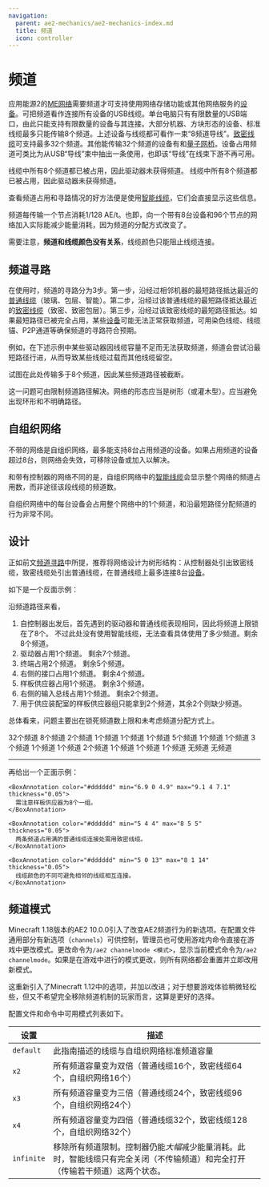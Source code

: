 ```yaml
---
navigation:
  parent: ae2-mechanics/ae2-mechanics-index.md
  title: 频道
  icon: controller
---
```


# 频道

应用能源2的[ME网络](me-network-connections.md)需要频道才可支持使用网络存储功能或其他网络服务的[设备](devices.md)。可把频道看作连接所有设备的USB线缆。单台电脑只有有限数量的USB端口，由此只能支持有限数量的设备与其连接。大部分机器、方块形态的设备、标准线缆最多只能传输8个频道。上述设备与线缆都可看作一束“8频道导线”。[致密线缆](../items-blocks-machines/cables.md#致密线缆)可支持最多32个频道。其他能传输32个频道的设备有<ItemLink id="me_p2p_tunnel" />和[量子网桥](../items-blocks-machines/quantum_bridge.md)。设备占用频道可类比为从USB“导线”束中抽出一条使用，也即该“导线”在线束下游不再可用。

<GameScene zoom="7" interactive={true}>
  <ImportStructure src="../assets/assemblies/channel_demonstration_1.snbt" />

  <LineAnnotation color="#33ff33" from="1 .4 .7" to="2.4 .4 .7" alwaysOnTop={true}/>
  <LineAnnotation color="#33ff33" from="1 .6 .7" to="2.4 .6 .7" alwaysOnTop={true}/>
  <LineAnnotation color="#33ff33" from="1 .4 .6" to="2.6 .4 .6" alwaysOnTop={true}/>
  <LineAnnotation color="#33ff33" from="1 .6 .6" to="2.6 .6 .6" alwaysOnTop={true}/>
  <LineAnnotation color="#33ff33" from="1 .6 .6" to="2.6 .6 .6" alwaysOnTop={true}/>

  <LineAnnotation color="#33ff33" from="2.4 .6 .7" to="2.4 .6 1.5" alwaysOnTop={true}/>
  <LineAnnotation color="#33ff33" from="2.4 .4 .7" to="2.4 .4 1.5" alwaysOnTop={true}/>
  <LineAnnotation color="#33ff33" from="2.6 .6 .6" to="2.6 .6 1.5" alwaysOnTop={true}/>
  <LineAnnotation color="#33ff33" from="2.6 .4 .6" to="2.6 .4 1.5" alwaysOnTop={true}/>

  <LineAnnotation color="#33ff33" from="2.1 .6 1.5" to="2.4 .6 1.5" alwaysOnTop={true}/>
  <LineAnnotation color="#33ff33" from="2.6 .4 1.5" to="2.9 .4 1.5" alwaysOnTop={true}/>

  <LineAnnotation color="#33ff33" from="2.6 .6 1.5" to="2.6 .9 1.5" alwaysOnTop={true}/>
  <LineAnnotation color="#33ff33" from="2.4 .1 1.5" to="2.4 .4 1.5" alwaysOnTop={true}/>

  <LineAnnotation color="#33ff33" from="1 .6 .4" to="3.5 .6 .4" alwaysOnTop={true}/>
  <LineAnnotation color="#33ff33" from="1 .4 .4" to="3.5 .4 .4" alwaysOnTop={true}/>

  <LineAnnotation color="#33ff33" from="3.5 .6 .4" to="3.5 .9 .4" alwaysOnTop={true}/>
  <LineAnnotation color="#33ff33" from="3.5 .1 .4" to="3.5 .4 .4" alwaysOnTop={true}/>

  <LineAnnotation color="#33ff33" from="1 .6 .3" to="1.5 .6 .3" alwaysOnTop={true}/>
  <LineAnnotation color="#33ff33" from="1 .4 .3" to="1.5 .4 .3" alwaysOnTop={true}/>

  <LineAnnotation color="#33ff33" from="1.5 .6 .3" to="1.5 .9 .3" alwaysOnTop={true}/>
  <LineAnnotation color="#33ff33" from="1.5 .1 .3" to="1.5 .4 .3" alwaysOnTop={true}/>

  <LineAnnotation color="#ff3333" from="3.5 .5 .5" to="5.5 .5 .5" alwaysOnTop={true}>
    线缆中所有8个频道都已被占用，因此驱动器未获得频道。
  </LineAnnotation>

  <LineAnnotation color="#993333" from="1 .5 .5" to="1.25 .5 .5" alwaysOnTop={true}/>
  <LineAnnotation color="#993333" from="1.5 .5 .5" to="1.75 .5 .5" alwaysOnTop={true}/>
  <LineAnnotation color="#993333" from="2 .5 .5" to="2.25 .5 .5" alwaysOnTop={true}/>
  <LineAnnotation color="#993333" from="2.5 .5 .5" to="2.75 .5 .5" alwaysOnTop={true}/>
  <LineAnnotation color="#993333" from="3 .5 .5" to="3.25 .5 .5" alwaysOnTop={true}/>

  <DiamondAnnotation pos="3.6 0.5 0.5" color="#ff0000">
    线缆中所有8个频道都已被占用，因此驱动器未获得频道。
  </DiamondAnnotation>

  <IsometricCamera yaw="15" pitch="30" />
</GameScene>

查看频道占用和寻路情况的好方法便是使用[智能线缆](../items-blocks-machines/cables.md)，它们会直接显示这些信息。

频道每传输一个节点消耗1/128 AE/t。也即，向一个带有8台设备和96个节点的网络加入<ItemLink id="controller" />实际能减少能量消耗，因为频道的分配方式改变了。

需要注意，**频道和线缆颜色没有关系**，线缆颜色只能阻止线缆连接。

## 频道寻路

在使用<ItemLink id="controller" />时，频道的寻路分为3步。第一步，沿经过相邻机器的最短路径抵达最近的[普通线缆](../items-blocks-machines/cables.md)（玻璃、包层、智能）。第二步，沿经过该普通线缆的最短路径抵达最近的[致密线缆](../items-blocks-machines/cables.md)（致密、致密包层）。第三步，沿经过该致密线缆的最短路径抵达<ItemLink id="controller" />。如果最短路径已被完全占用，某些[设备](devices.md)可能无法正常获取频道，可用染色线缆、线缆锚、P2P通道等确保频道的寻路符合预期。

例如，在下述示例中某些驱动器因线缆容量不足而无法获取频道，频道会尝试沿最短路径行进，从而导致某些线缆过载而其他线缆留空。

<GameScene zoom="4" interactive={true}>
  <ImportStructure src="../assets/assemblies/channel_path_length_issue.snbt" />

  <LineAnnotation color="#33ff33" from="3 .5 1.4" to="0.4 0.5 1.4" alwaysOnTop={true} thickness="0.05"/>
  <LineAnnotation color="#33ff33" from="0.4 .5 1.4" to="0.4 0.5 3.6" alwaysOnTop={true} thickness="0.05"/>
  <LineAnnotation color="#33ff33" from="0.4 0.5 3.6" to="1.4 0.5 3.6" alwaysOnTop={true} thickness="0.05"/>
  <LineAnnotation color="#33ff33" from="1.4 0.5 3.6" to="1.4 0.5 5" alwaysOnTop={true} thickness="0.05"/>

  <LineAnnotation color="#33ff33" from="3 0.5 3.6" to="1.6 0.5 3.6" alwaysOnTop={true} thickness="0.05"/>
  <LineAnnotation color="#33ff33" from="1.6 0.5 3.6" to="1.6 0.5 5" alwaysOnTop={true} thickness="0.05"/>

  <LineAnnotation color="#ff3333" from="3 .5 1.6" to="0.6 .5 1.6" alwaysOnTop={true} thickness="0.05"/>
  <LineAnnotation color="#ff3333" from="0.6 .5 1.6" to="0.6 .5 3.4" alwaysOnTop={true} thickness="0.05"/>
  <LineAnnotation color="#ff3333" from="0.6 .5 3.4" to="1.4 .5 3.4" alwaysOnTop={true} thickness="0.05"/>

  <LineAnnotation color="#ff3333" from="3 .5 3.4" to="1.6 .5 3.4" alwaysOnTop={true} thickness="0.05"/>

  <BoxAnnotation color="#dddddd" min="1.2 0.2 3.2" max="1.8 0.8 3.8" alwaysOnTop={true} thickness="0.05">
    试图在此处传输多于8个频道，因此某些频道路径被截断。
  </BoxAnnotation>

  <IsometricCamera yaw="90" pitch="90" />

</GameScene>

这一问题可由限制频道路径解决。网络的形态应当是树形（或灌木型）。应当避免出现环形和不明确路径。

<GameScene zoom="4" interactive={true}>
  <ImportStructure src="../assets/assemblies/channel_path_length_issue_fix.snbt" />

  <LineAnnotation color="#33ff33" from="3 .5 1.4" to="0.4 0.5 1.4" alwaysOnTop={true} thickness="0.05"/>
  <LineAnnotation color="#33ff33" from="0.4 .5 1.4" to="0.4 0.5 5.6" alwaysOnTop={true} thickness="0.05"/>
  <LineAnnotation color="#33ff33" from="0.4 0.5 5.6" to="1 0.5 5.6" alwaysOnTop={true} thickness="0.05"/>

  <LineAnnotation color="#33ff33" from="3 0.5 3.6" to="1.6 0.5 3.6" alwaysOnTop={true} thickness="0.05"/>
  <LineAnnotation color="#33ff33" from="1.6 0.5 3.6" to="1.6 0.5 5" alwaysOnTop={true} thickness="0.05"/>

  <IsometricCamera yaw="90" pitch="90" />

</GameScene>

## 自组织网络

不带<ItemLink id="controller" />的网络是自组织网络，最多能支持8台占用频道的设备。如果占用频道的设备超过8台，则网络会失效，可移除设备或加入<ItemLink id="controller" />以解决。

和带有控制器的网络不同的是，自组织网络中的[智能线缆](../items-blocks-machines/cables.md)会显示整个网络的频道占用数，而非途径该段线缆的频道数。

自组织网络中的每台设备会占用整个网络中的1个频道，和<ItemLink id="controller" />沿最短路径分配频道的行为非常不同。

## 设计

正如前文[频道寻路](channels.md#频道寻路)中所提，推荐将网络设计为树形结构：从控制器处引出致密线缆，致密线缆处引出普通线缆，在普通线缆上最多连接8台[设备](devices.md)。

如下是一个反面示例：

沿频道路径来看，

1. 自控制器出发后，首先遇到的驱动器和普通线缆表现相同，因此将频道上限锁在了8个。
不过此处没有使用智能线缆，无法查看具体使用了多少频道。剩余8个频道。
2. 驱动器占用1个频道。
剩余7个频道。
3. 终端占用2个频道。
剩余5个频道。
4. 右侧的接口占用1个频道。
剩余4个频道。
5. 样板供应器占用1个频道。
剩余3个频道。
6. 右侧的输入总线占用1个频道。
剩余2个频道。
7. 用于供应装配室的样板供应器组只能拿到2个频道，其余2个则缺少频道。

总体看来，问题主要出在锁死频道数上限和未考虑频道分配方式上。

<GameScene zoom="4" interactive={true}>
  <ImportStructure src="../assets/assemblies/bad_network_structure.snbt" />

<LineAnnotation color="#33ff33" from="6.5 .5 1.5" to="6 .5 1.5" alwaysOnTop={true} thickness="0.4">
  32个频道
</LineAnnotation>

<LineAnnotation color="#33ff33" from="6 .5 1.5" to="5.5 .5 1.5" alwaysOnTop={true} thickness="0.2">
  8个频道
</LineAnnotation>

<LineAnnotation color="#33ff33" from="5.5 .5 1.5" to="5.5 1.5 1.5" alwaysOnTop={true} thickness="0.1">
  2个频道
</LineAnnotation>

<LineAnnotation color="#33ff33" from="5.5 .5 1.5" to="5.5 .3 1.5" alwaysOnTop={true} thickness="0.071">
  1个频道
</LineAnnotation>

<LineAnnotation color="#33ff33" from="5.5 1.5 1.5" to="5.5 2.5 1.5" alwaysOnTop={true} thickness="0.071">
  1个频道
</LineAnnotation>

<LineAnnotation color="#33ff33" from="5.5 2.5 1.5" to="5.5 2.5 1.1" alwaysOnTop={true} thickness="0.071">
  1个频道
</LineAnnotation>

<LineAnnotation color="#33ff33" from="5.5 .5 1.5" to="4.5 .5 1.5" alwaysOnTop={true} thickness="0.158">
  5个频道
</LineAnnotation>

<LineAnnotation color="#33ff33" from="4.5 .5 1.5" to="4.5 .3 1.5" alwaysOnTop={true} thickness="0.071">
  1个频道
</LineAnnotation>

<LineAnnotation color="#33ff33" from="4.5 .5 1.5" to="4.5 1.5 1.5" alwaysOnTop={true} thickness="0.071">
  1个频道
</LineAnnotation>

<LineAnnotation color="#33ff33" from="4.5 .5 1.5" to="3.5 .5 1.5" alwaysOnTop={true} thickness="0.122">
  3个频道
</LineAnnotation>

<LineAnnotation color="#33ff33" from="3.5 .5 1.5" to="3.5 2.5 1.5" alwaysOnTop={true} thickness="0.071">
  1个频道
</LineAnnotation>

<LineAnnotation color="#33ff33" from="3.5 2.5 1.5" to="3.7 2.5 1.5" alwaysOnTop={true} thickness="0.071">
  1个频道
</LineAnnotation>

<LineAnnotation color="#33ff33" from="3.5 .5 1.5" to="1.5 .5 1.5" alwaysOnTop={true} thickness="0.1">
  2个频道
</LineAnnotation>

<LineAnnotation color="#33ff33" from="1.5 0.5 1.5" to="1.5 0.3 1.5" alwaysOnTop={true} thickness="0.071">
  1个频道
</LineAnnotation>

<LineAnnotation color="#33ff33" from="1.5 0.5 1.5" to="0.5 0.5 1.5" alwaysOnTop={true} thickness="0.071">
  1个频道
</LineAnnotation>

<LineAnnotation color="#33ff33" from="0.5 0.5 1.5" to="0.5 0.5 0.5" alwaysOnTop={true} thickness="0.071">
  1个频道
</LineAnnotation>

<LineAnnotation color="#ff3333" from="0.5 1.5 1.5" to="0.5 1.3 1.5" alwaysOnTop={true} thickness="0.071">
  无频道
</LineAnnotation>

<LineAnnotation color="#ff3333" from="1.5 1.5 0.5" to="1.5 1.3 0.5" alwaysOnTop={true} thickness="0.071">
  无频道
</LineAnnotation>

  <IsometricCamera yaw="195" pitch="30" />
</GameScene>

---

再给出一个正面示例：

<GameScene zoom="2.5" interactive={true}>
  <ImportStructure src="../assets/assemblies/treelike_network_structure.snbt" />

    <BoxAnnotation color="#dddddd" min="6.9 0 4.9" max="9.1 4 7.1" thickness="0.05">
      需注意样板供应器为8个一组。
    </BoxAnnotation>

    <BoxAnnotation color="#dddddd" min="5 4 4" max="8 5 5" thickness="0.05">
      两条频道占用满的普通线缆连接处需用致密线缆。
    </BoxAnnotation>

    <BoxAnnotation color="#dddddd" min="5 0 13" max="8 1 14" thickness="0.05">
      线缆颜色的不同可避免相邻的线缆相互连接。
    </BoxAnnotation>


  <IsometricCamera yaw="315" pitch="30" />
</GameScene>

## 频道模式

Minecraft 1.18版本的AE2 10.0.0引入了改变AE2频道行为的新选项。在配置文件通用部分有新选项（`channels`）可供控制，管理员也可使用游戏内命令直接在游戏中更改模式。更改命令为`/ae2 channelmode <模式>`，显示当前模式命令为`/ae2 channelmode`。如果是在游戏中进行的模式更改，则所有网络都会重置并立即改用新模式。

这重新引入了Minecraft 1.12中的选项，并加以改进；对于想要游戏体验稍微轻松些，但又不希望完全移除频道机制的玩家而言，这算是更好的选择。

配置文件和命令中可用模式列表如下。

| 设置       | 描述                                                                                                                           |
| ---------- | ------------------------------------------------------------------------------------------------------------------------------ |
| `default`  | 此指南描述的线缆与自组织网络标准频道容量                                                                                       |
| `x2`       | 所有频道容量变为双倍（普通线缆16个，致密线缆64个，自组织网络16个）                                                             |
| `x3`       | 所有频道容量变为三倍（普通线缆24个，致密线缆96个，自组织网络24个）                                                             |
| `x4`       | 所有频道容量变为四倍（普通线缆32个，致密线缆128个，自组织网络32个）                                                            |
| `infinite` | 移除所有频道限制。控制器仍能*大幅*减少能量消耗。此时，智能线缆只有完全关闭（不传输频道）和完全打开（传输若干频道）这两个状态。 |